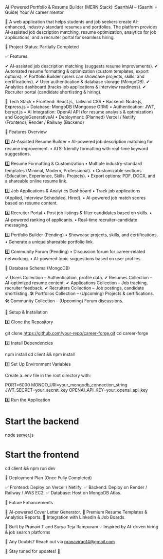 AI-Powered Portfolio & Resume Builder (MERN Stack) :SaarthiAI – (Saarthi = Guide) Your AI career mentor

🚀 A web application that helps students and job seekers create AI-enhanced, industry-standard resumes and portfolios. The platform provides AI-assisted job description matching, resume optimization, analytics for job applications, and a recruiter portal for seamless hiring.

📌 Project Status: Partially Completed

✅ Features:

✔ AI-assisted job description matching (suggests resume improvements).
✔ Automated resume formatting & optimization (custom templates, export options).
✔ Portfolio Builder (users can showcase projects, skills, and certifications).
✔ User authentication & database storage (MongoDB).
✔ Analytics dashboard (tracks job applications & interview readiness).
✔ Recruiter portal (candidate shortlisting & hiring).


🔹 Tech Stack
	•	Frontend: React.js, Tailwind CSS
	•	Backend: Node.js, Express.js
	•	Database: MongoDB (Mongoose ORM)
	•	Authentication: JWT, bcrypt.js
	•	AI Integration: OpenAI API (for resume analysis & optimization) and GoogleGenerativeAI
	•	Deployment: (Planned) Vercel / Netlify (Frontend), Render / Railway (Backend)

🔹 Features Overview

1️⃣ AI-Assisted Resume Builder
	•	AI-powered job description matching for resume improvement.
	•	ATS-friendly formatting with real-time keyword suggestions.

2️⃣ Resume Formatting & Customization
	•	Multiple industry-standard templates (Minimal, Modern, Professional).
	•	Customizable sections (Education, Experience, Skills, Projects).
	•	Export options: PDF, DOCX, and a shareable online resume link.

3️⃣ Job Applications & Analytics Dashboard
	•	Track job applications (Applied, Interview Scheduled, Hired).
	•	AI-powered job match scores based on resume content.

4️⃣ Recruiter Portal
	•	Post job listings & filter candidates based on skills.
	•	AI-powered ranking of applicants.
	•	Real-time recruiter-candidate messaging.

5️⃣ Portfolio Builder (Pending)
	•	Showcase projects, skills, and certifications.
	•	Generate a unique shareable portfolio link.

6️⃣ Community Forum (Pending)
	•	Discussion forum for career-related networking.
	•	AI-powered topic suggestions based on user profiles.

🔹 Database Schema (MongoDB)

✔ Users Collection – Authentication, profile data.
✔ Resumes Collection – AI-optimized resume content.
✔ Applications Collection – Job tracking, recruiter feedback.
✔ Recruiters Collection – Job postings, candidate shortlisting.
🛠 Portfolios Collection – (Upcoming) Projects & certifications.
🛠 Community Collection – (Upcoming) Forum discussions.

🔹 Setup & Installation

1️⃣ Clone the Repository

git clone https://github.com/your-repo/career-forge.git
cd career-forge

2️⃣ Install Dependencies

npm install
cd client && npm install

3️⃣ Set Up Environment Variables

Create a .env file in the root directory with:

PORT=6000
MONGO_URI=your_mongodb_connection_string
JWT_SECRET=your_secret_key
OPENAI_API_KEY=your_openai_api_key

4️⃣ Run the Application

# Start the backend
node server.js 

# Start the frontend
cd client && npm run dev 

🔹 Deployment Plan (Once Fully Completed)

✅ Frontend: Deploy on Vercel / Netlify.
✅ Backend: Deploy on Render / Railway / AWS EC2.
✅ Database: Host on MongoDB Atlas.

🔹 Future Enhancements

🔹 AI-powered Cover Letter Generator.
🔹 Premium Resume Templates & Analytics Reports.
🔹 Integration with LinkedIn & Job Boards.


🚀 Built by Pranavi T and Surya Teja Rampuram
💡 Inspired by AI-driven hiring & job search platforms


🔹 Any Doubts? Reach out via pranavirao14@gmail.com

🚀 Stay tuned for updates! 🎯
